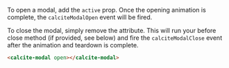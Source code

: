 To open a modal, add the `active` prop. Once the opening animation is complete, the `calciteModalOpen` event will be fired.

To close the modal, simply remove the attribute. This will run your before close method (if provided, see below) and fire the `calciteModalClose` event after the animation and teardown is complete.

```html
<calcite-modal open></calcite-modal>
```

